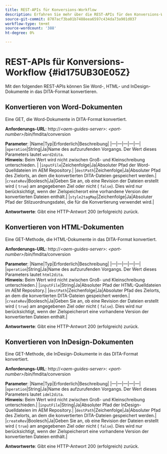 ```yaml
---
title: REST-APIs für Konversions-Workflow
description: Erfahren Sie mehr über die REST-APIs für den Konversions-Workflow
source-git-commit: 8707acf3ba01b7488eea6597c434da73a901d037
workflow-type: tm+mt
source-wordcount: '388'
ht-degree: 0%

---
```



# REST-APIs für Konversions-Workflow {#id175UB30E05Z}

Mit den folgenden REST-APIs können Sie Word-, HTML- und InDesign-Dokumente in das DITA-Format konvertieren.

## Konvertieren von Word-Dokumenten

Eine GET, die Word-Dokumente in DITA-Format konvertiert.

**Anforderungs-URL**: http://*&lt;aem-guides-server>*: *&lt;port-number>*/bin/fmdita/conversion

**Parameter**: |Name|Typ|Erforderlich|Beschreibung| |—|—|—|—|—| |``operation``|String|Ja|Name des aufzurufenden Vorgangs. Der Wert dieses Parameters lautet ``word2dita``. <br> **Hinweis:** Beim Wert wird nicht zwischen Groß- und Kleinschreibung unterschieden. | |`inputFile`|Zeichenfolge|Ja|Absoluter Pfad der Word-Quelldateien im AEM Repository.| |`destPath`|Zeichenfolge|Ja|Absoluter Pfad des Zielorts, an dem die konvertierten DITA-Dateien gespeichert werden.| |`createRev`|Boolesch|Ja|Geben Sie an, ob eine Revision der Dateien erstellt wird \( `true`\) am angegebenen Ziel oder nicht \( `false`\). Dies wird nur berücksichtigt, wenn der Zielspeicherort eine vorhandene Version der konvertierten Dateien enthält.| |`style2tagMap`|Zeichenfolge|Ja|Absoluter Pfad der Stilzuordnungsdatei, die für die Konvertierung verwendet wird.|

**Antwortwerte**: Gibt eine HTTP-Antwort 200 \(erfolgreich\) zurück.

## Konvertieren von HTML-Dokumenten

Eine GET-Methode, die HTML-Dokumente in das DITA-Format konvertiert.

**Anforderungs-URL**: http://*&lt;aem-guides-server>*: *&lt;port-number>*/bin/fmdita/conversion

**Parameter**: |Name|Typ|Erforderlich|Beschreibung| |—|—|—|—|—| |`operation`|String|Ja|Name des aufzurufenden Vorgangs. Der Wert dieses Parameters lautet ``html2dita``. <br> **Hinweis:** Beim Wert wird nicht zwischen Groß- und Kleinschreibung unterschieden.| |`inputFile`|String|Ja|Absoluter Pfad der HTML-Quelldateien im AEM Repository.| |`destPath`|Zeichenfolge|Ja|Absoluter Pfad des Zielorts, an dem die konvertierten DITA-Dateien gespeichert werden.| |`createRev`|Boolesch|Ja|Geben Sie an, ob eine Revision der Dateien erstellt wird \( `true`\) am angegebenen Ziel oder nicht \( `false`\). Dies wird nur berücksichtigt, wenn der Zielspeicherort eine vorhandene Version der konvertierten Dateien enthält.|

**Antwortwerte**: Gibt eine HTTP-Antwort 200 \(erfolgreich\) zurück.

## Konvertieren von InDesign-Dokumenten

Eine GET-Methode, die InDesign-Dokumente in das DITA-Format konvertiert.

**Anforderungs-URL**: http://*&lt;aem-guides-server>*: *&lt;port-number>*/bin/fmdita/conversion

**Parameter**: |Name|Typ|Erforderlich|Beschreibung| |—|—|—|—|—| |``operation``|String|Ja|Name des aufzurufenden Vorgangs. Der Wert dieses Parameters lautet ``idml2dita``. <br> **Hinweis:** Beim Wert wird nicht zwischen Groß- und Kleinschreibung unterschieden.| |`inputFile`|String|Ja|Absoluter Pfad der InDesign-Quelldateien im AEM Repository.| |`destPath`|Zeichenfolge|Ja|Absoluter Pfad des Zielorts, an dem die konvertierten DITA-Dateien gespeichert werden.| |`createRev`|Boolesch|Ja|Geben Sie an, ob eine Revision der Dateien erstellt wird \( `true`\) am angegebenen Ziel oder nicht \( `false`\). Dies wird nur berücksichtigt, wenn der Zielspeicherort eine vorhandene Version der konvertierten Dateien enthält.|

**Antwortwerte**: Gibt eine HTTP-Antwort 200 \(erfolgreich\) zurück.

